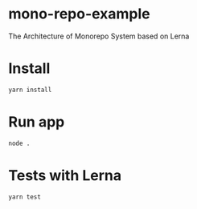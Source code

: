 # mono-repo-example
The Architecture of Monorepo System based on Lerna


# Install

```bash
yarn install
```

# Run app

```bash
node .
```

# Tests with Lerna

```bash
yarn test
```